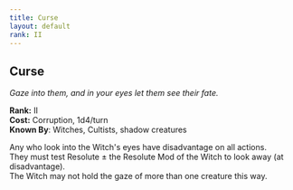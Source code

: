 ```yaml
---
title: Curse
layout: default
rank: II
---
```


## Curse
_Gaze into them, and in your eyes let them see their fate._  

**Rank:** II  
**Cost:** Corruption, 1d4/turn  
**Known By**: Witches, Cultists, shadow creatures

Any who look into the Witch's eyes have disadvantage on all actions.  
They must test Resolute ± the Resolute Mod of the Witch to look away (at disadvantage).  
The Witch may not hold the gaze of more than one creature this way.
